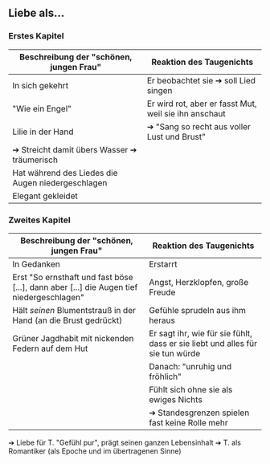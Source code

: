 ## Liebe als...

### Erstes Kapitel

Beschreibung der "schönen, jungen Frau"           | Reaktion des Taugenichts
----------------------------------------          | -------------------------
In sich gekehrt                                   | Er beobachtet sie ➔ soll Lied singen
"Wie ein Engel"                                   | Er wird rot, aber er fasst Mut, weil sie ihn anschaut
Lilie in der Hand                                 | ➔ "Sang so recht aus voller Lust und Brust"
➔ Streicht damit übers Wasser ➔ träumerisch       |
Hat während des Liedes die Augen niedergeschlagen |
Elegant gekleidet                                 |

### Zweites Kapitel
Beschreibung der "schönen, jungen Frau"                                                  | Reaktion des Taugenichts
----------------------------------------                                                 | -------------------------
In Gedanken                                                                              | Erstarrt
Erst "So ernsthaft und fast böse [...], dann aber [...] die Augen tief niedergeschlagen" | Angst, Herzklopfen, große Freude
Hält *seinen* Blumentstrauß in der Hand (an die Brust gedrückt)                          | Gefühle sprudeln aus ihm heraus
Grüner Jagdhabit mit nickenden Federn auf dem Hut                                        | Er sagt ihr, wie für sie fühlt, dass er sie liebt und alles für sie tun würde
                                                                                         | Danach: "unruhig und fröhlich"
                                                                                         | Fühlt sich ohne sie als ewiges Nichts
                                                                                         | ➔ Standesgrenzen spielen fast keine Rolle mehr

➔ Liebe für T. "Gefühl pur", prägt seinen ganzen Lebensinhalt
➔ T. als Romantiker (als Epoche und im übertragenen Sinne)
